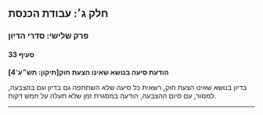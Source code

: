 ## חלק ג׳: עבודת הכנסת

### פרק שלישי: סדרי הדיון

#### סעיף 33

**הודעת סיעה בנושא שאינו הצעת חוק[תיקון: תש״ע־4]**

בדיון בנושא שאינו הצעת חוק, רשאית כל סיעה שלא 
השתתפה גם בדיון וגם בהצבעה, למסור, עם סיום ההצבעה, הודעה במסגרת זמן שלא 
תעלה על חמש דקות.

----

